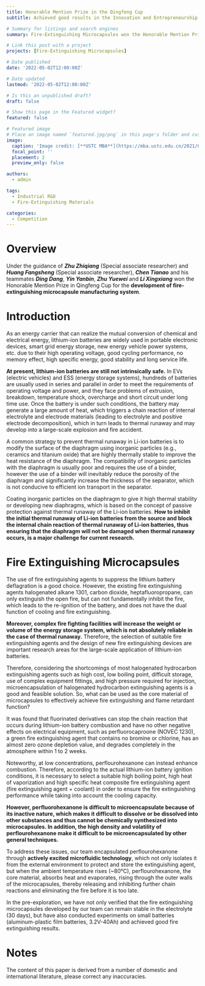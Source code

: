 ```yaml
---
title: Honorable Mention Prize in the Qingfeng Cup 
subtitle: Achieved good results in the Innovation and Entrepreneurship Competition of University of Science and Technology of China

# Summary for listings and search engines
summary: Fire-Extinguishing Microcapsules won the Honorable Mention Prize in the Qingfeng Cup, the Innovation and Entrepreneurship Competition of University of Science and Technology of China.

# Link this post with a project
projects: [Fire-Extinguishing Microcapsules]

# Date published
date: '2022-05-02T12:00:00Z'

# Date updated
lastmod: '2022-05-02T12:00:00Z'

# Is this an unpublished draft?
draft: false

# Show this page in the Featured widget?
featured: false

# Featured image
# Place an image named `featured.jpg/png` in this page's folder and customize its options here.
image:
  caption: 'Image credit: [**USTC MBA**](https://mba.ustc.edu.cn/2021/0304/c20842a475321/page.htm)'
  focal_point: ''
  placement: 2
  preview_only: false

authors:
  - admin

tags:
  - Industrial R&D
  - Fire-Extinguishing Materials

categories:
  - Competition
---
```


# Overview
  Under the guidance of **_Zhu Zhiqiang_** (Special associate researcher) and **_Huang Fangsheng_** (Special associate researcher), **_Chen Tianao_** and his teammates **_Ding Dang_**, **_Yin Yanbin_**, **_Zhu Yuewei_** and **_Li Xingxiang_** won the Honorable Mention Prize in Qingfeng Cup for the **development of fire-extinguishing microcapsule manufacturing system**.

# Introduction
  As an energy carrier that can realize the mutual conversion of chemical and electrical energy, lithium-ion batteries are widely used in portable electronic devices, smart grid energy storage, new energy vehicle power systems, etc. due to their high operating voltage, good cycling performance, no memory effect, high specific energy, good stability and long service life.
  
  **At present, lithium-ion batteries are still not intrinsically safe.** In EVs (electric vehicles) and ESS (energy storage systems), hundreds of batteries are usually used in series and parallel in order to meet the requirements of operating voltage and power, and they face problems of extrusion, breakdown, temperature shock, overcharge and short circuit under long time use. Once the battery is under such conditions, the battery may generate a large amount of heat, which triggers a chain reaction of internal electrolyte and electrode materials (leading to electrolyte and positive electrode decomposition), which in turn leads to thermal runaway and may develop into a large-scale explosion and fire accident.

  A common strategy to prevent thermal runaway in Li-ion batteries is to modify the surface of the diaphragm using inorganic particles (e.g., ceramics and titanium oxide) that are highly thermally stable to improve the heat resistance of the diaphragm. The compatibility of inorganic particles with the diaphragm is usually poor and requires the use of a binder, however the use of a binder will inevitably reduce the porosity of the diaphragm and significantly increase the thickness of the separator, which is not conducive to efficient ion transport in the separator.

  Coating inorganic particles on the diaphragm to give it high thermal stability or developing new diaphragms, which is based on the concept of passive protection against thermal runaway of the Li-ion batteries. **How to inhibit the initial thermal runaway of Li-ion batteries from the source and block the internal chain reaction of thermal runaway of Li-ion batteries, thus ensuring that the diaphragm will not be damaged when thermal runaway occurs, is a major challenge for current research.**

# Fire Extinguishing Microcapsules
  The use of fire extinguishing agents to suppress the lithium battery deflagration is a good choice. However, the existing fire extinguishing agents halogenated alkane 1301, carbon dioxide, heptafluoropropane, can only extinguish the open fire, but can not fundamentally inhibit the fire, which leads to the re-ignition of the battery, and does not have the dual function of cooling and fire extinguishing.

  **Moreover, complex fire fighting facilities will increase the weight or volume of the energy storage system, which is not absolutely reliable in the case of thermal runaway.** Therefore, the selection of suitable fire extinguishing agents and the design of new fire extinguishing devices are important research areas for the large-scale application of lithium-ion batteries.

  Therefore, considering the shortcomings of most halogenated hydrocarbon extinguishing agents such as high cost, low boiling point, difficult storage, use of complex equipment fittings, and high pressure required for injection, microencapsulation of halogenated hydrocarbon extinguishing agents is a good and feasible solution. So, what can be used as the core material of microcapsules to effectively achieve fire extinguishing and flame retardant function?

  It was found that fluorinated derivatives can stop the chain reaction that occurs during lithium-ion battery combustion and have no other negative effects on electrical equipment, such as perfluorocaproone (NOVEC 1230), a green fire extinguishing agent that contains no bromine or chlorine, has an almost zero ozone depletion value, and degrades completely in the atmosphere within 1 to 2 weeks.
  
  Noteworthy, at low concentrations, perflourohexanone can instead enhance combustion. Therefore, according to the actual lithium-ion battery ignition conditions, it is necessary to select a suitable high boiling point, high heat of vaporization and high specific heat composite fire extinguishing agent (fire extinguishing agent + coolant) in order to ensure the fire extinguishing performance while taking into account the cooling capacity.

  **However, perfluorohexanone is difficult to microencapsulate because of its inactive nature, which makes it difficult to dissolve or be dissolved into other substances and thus cannot be chemically synthesized into microcapsules. In addition, the high density and volatility of perflourohexanone make it difficult to be microencapsulated by other general techniques.**

  To address these issues, our team encapsulated perflourohexanone through **actively excited microfluidic technology**, which not only isolates it from the external environment to protect and store the extinguishing agent, but when the ambient temperature rises (~80°C), perflourohexanone, the core material, absorbs heat and evaporates, rising through the outer walls of the microcapsules, thereby releasing and inhibiting further chain reactions and eliminating the fire before it is too late.

  In the pre-exploration, we have not only verified that the fire extinguishing microcapsules developed by our team can remain stable in the electrolyte (30 days), but have also conducted experiments on small batteries (aluminum-plastic film batteries, 3.2V-40Ah) and achieved good fire extinguishing results.

# Notes
  The content of this paper is derived from a number of domestic and international literature, please correct any inaccuracies.